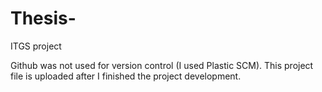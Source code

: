 # Thesis-
ITGS project

Github was not used for version control (I used Plastic SCM). This project file is uploaded after I finished the project development. 

